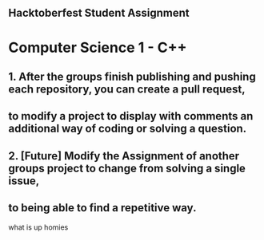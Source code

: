 ## Hacktoberfest Student Assignment

# Computer Science 1 - C++ 

## 1. After the groups finish publishing and pushing each repository, you can create a pull request,
##    to modify a project to display with comments an additional way of coding or solving a question.

## 2. [Future] Modify the Assignment of another groups project to change from solving a single issue, 
##    to being able to find a repetitive way. 

what is up homies

